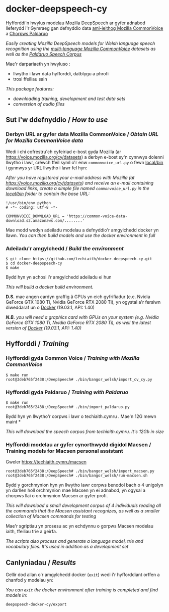 # docker-deepspeech-cy

Hyfforddi'n hwylus modelau Mozilla DeepSpeech ar gyfer adnabod lleferydd i'r Gymraeg gan defnyddio data [aml-ieithog Mozilla CommonVoice](https://voice.mozilla.org/cy/datasets) a [Chorpws Paldaruo](http://techiaith.cymru/corpora/paldaruo/)

*Easily creating Mozilla DeepSpeech models for Welsh language speech recognition using the [multi-language Mozilla CommonVoice](https://voice.mozilla.org/cy/datasets) datasets as well as the [Paldaruo Speech Corpus](http://techiaith.cymru/corpora/paldaruo/?lang=en)*

Mae'r darpariaeth yn hwyluso :
 - llwytho i lawr data hyfforddi, datblygu a phrofi
 - trosi ffeiliau sain
 
 *This package features:*
  - *downloading training, development and test data sets*
  - *conversion of audio files*

## Sut i'w ddefnyddio / *How to use*

### Derbyn URL ar gyfer data Mozilla CommonVoice / *Obtain URL for Mozilla CommonVoice data*

Wedi i chi cofrestru'ch cyfeiriad e-bost gyda Mozilla (ar https://voice.mozilla.org/cy/datasets) a derbyn e-bost sy'n cynnwys dolenni llwytho i lawr, crëwch ffeil syml o'r enw `commonvoice_url.py` o fewn [local/bin](local/bin) i gynnwys yr URL llwytho i lawr fel hyn:

*After you have registered your e-mail address with Mozilla (at https://voice.mozilla.org/cy/datasets) and receive an e-mail containing download links, create a simple file named `commonvoice_url.py` in the [local/bin](local/bin) folder to contain the base URL:*

```
!/usr/bin/env python
# -*- coding: utf-8 -*-

COMMONVOICE_DOWNLOAD_URL = 'https://common-voice-data-download.s3.amazonaws.com/........'

```

Mae modd wedyn adeiladu modelau a defnyddio'r amgylchedd docker yn llawn. 
*You can then build models and use the docker environment in full*

### Adeiladu'r amgylchedd / *Build the environment*

``` 
$ git clone https://github.com/techiaith/docker-deepspeech-cy.git
$ cd docker-deepspeech-cy
$ make
```
Bydd hyn yn achosi i'r amgylchedd adeiladu ei hun

*This will build a docker build environment.*

**D.S.** mae angen cardyn graffig â GPUs yn eich gyfrifiadur (e.e. Nvidia GeForce GTX 1080 Ti, Nvidia GeForce RTX 2080 Ti), yn ogystal a'r fersiwn diweddaraf un o [Docker](https://www.docker.com) (19.03.1, API: 1.40)

***N.B.** you will need a graphics card with GPUs on your system (e.g. Nvidia GeForce GTX 1080 Ti, Nvidia GeForce RTX 2080 Ti), as well the latest version of [Docker](https://www.docker.com) (19.03.1, API: 1.40)*



## Hyfforddi / *Training*

### Hyfforddi gyda Common Voice / *Training with Mozilla CommonVoice*


```
$ make run
root@3deb765f2438:/DeepSpeech# ./bin/bangor_welsh/import_cv_cy.py
```


### Hyfforddi gyda Paldaruo / *Training with Paldaruo*

```
$ make run
root@3deb765f2438:/DeepSpeech# ./bin/import_paldaruo.py
```
Bydd hyn yn llwytho'r corpws i lawr o techiaith.cymru . Mae'n 12G mewn maint *

*This will download the speech corpus from techiaith.cymru. It's 12Gb in size*


### Hyfforddi modelau ar gyfer cynorthwydd digidol Macsen / Training models for Macsen personal assistant 

Gweler https://techiaith.cymru/macsen

```
root@3deb765f2438:/DeepSpeech# ./bin/bangor_welsh/import_macsen.py
root@3deb765f2438:/DeepSpeech# ./bin/bangor_welsh/run-macsen.sh
```

Bydd y gorchmynion hyn yn llwytho lawr corpws benodol bach o 4 unigolyn yn darllen holl orchmynion mae Macsen yn ei adnabod, yn ogysal a chorpws llai o orchmynion Macsen ar gyfer profi.

*This will download a small development corpus of 4 individuals reading all the commands that the Macsen assistant recognizes, as well as a smaller collection of Macsen commands for testing*

Mae'r sgriptiau yn prosesu ac yn echdynnu o gorpws Macsen modelau iaith, ffeiliau trie a geirfa.

*The scripts also process and generate a language model, trie and vocabulary files. It's used in addition as a development set*


## Canlyniadau / *Results*

Gellir dod allan o'r amgylchedd docker (`exit`) wedi i'r hyfforddiant orffen a chanfod y modelau yn:

*You can `exit` the docker environment after training is completed and find models in:*

`deepspeech-docker-cy/export`

